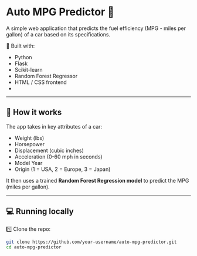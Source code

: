 # Auto MPG Predictor 🚗

A simple web application that predicts the fuel efficiency (MPG - miles per gallon) of a car based on its specifications.

🔮 Built with:
- Python
- Flask
- Scikit-learn
- Random Forest Regressor
- HTML / CSS frontend
- 
---

## 🚀 How it works

The app takes in key attributes of a car:
- Weight (lbs)
- Horsepower
- Displacement (cubic inches)
- Acceleration (0-60 mph in seconds)
- Model Year
- Origin (1 = USA, 2 = Europe, 3 = Japan)

It then uses a trained **Random Forest Regression model** to predict the MPG (miles per gallon).

---

## 💻 Running locally

1️⃣ Clone the repo:

```bash
git clone https://github.com/your-username/auto-mpg-predictor.git
cd auto-mpg-predictor
